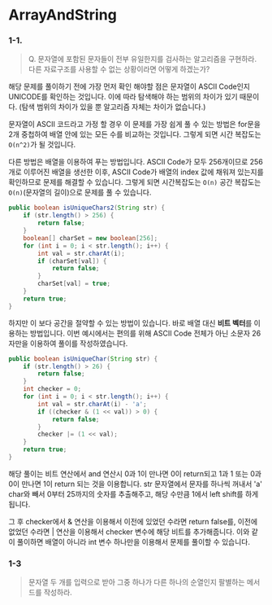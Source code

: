 # ArrayAndString

### 1-1. 
> Q. 문자열에 포함된 문자들이 전부 유일한지를 검사하는 알고리즘을 구현하라. 다른 자료구조를 사용할 수 없는 상황이라면 어떻게 하겠는가?

해당 문제를 풀이하기 전에 가장 먼저 확인 해야할 점은 문자열이 ASCII Code인지 UNICODE를 확인하는 것입니다. 이에 따라 탐색해야 하는 범위의 차이가 있기 때문이다. (탐색 범위의 차이가 있을 뿐 알고리즘 자체는 차이가 없습니다.)

문자열이 ASCII 코드라고 가정 할 경우 이 문제를 가장 쉽게 풀 수 있는 방법은 for문을 2개 중첩하여 배열 안에 있는 모든 수를 비교하는 것입니다. 그렇게 되면 시간 복잡도는 `O(n^2)`가 될 것입니다.

다른 방법은 배열을 이용하여 푸는 방법입니다. ASCII Code가 모두 256개이므로 256개로 이루어진 배열을 생선한 이후, ASCII Code가 배열의 index 값에 채워져 있는지를 확인하므로 문제를 해결할 수 있습니다. 그렇게 되면 시간복잡도는 `O(n)` 공간 복잡도는 `O(n)`(문자열의 길이)으로 문제를 풀 수 있습니다.
```java
public boolean isUniqueChars2(String str) {
    if (str.length() > 256) {
        return false;
    }
    boolean[] charSet = new boolean[256];
    for (int i = 0; i < str.length(); i++) {
        int val = str.charAt(i);
        if (charSet[val]) {
            return false;
        }
        charSet[val] = true;
    }
    return true;
}
``` 
하지만 이 보다 공간을 절약할 수 있는 방법이 있습니다. 바로 배열 대신 **비트 벡터**를 이용하는 방법입니다.
이번 예시에서는 편의를 위해 ASCII Code 전체가 아닌 소문자 26자만을 이용하여 풀이를 작성하였습니다.

```java
public boolean isUniqueChar(String str) {
    if (str.length() > 26) {
        return false;
    }
    int checker = 0;
    for (int i = 0; i < str.length(); i++) {
        int val = str.charAt(i) - 'a';
        if ((checker & (1 << val)) > 0) {
            return false;
        }
        checker |= (1 << val);
    }
    return true;
}
```
해당 풀이는 비트 연산에서 and 연산시 0과 1이 만나면 0이 return되고 1과 1 또는 0과 0이 만나면 1이 return 되는 것을 이용합니다.
str 문자열에서 문자를 하나씩 꺼내서 'a' char와 빼서 0부터 25까지의 숫자를 추출해주고, 해당 수만큼 1에서 left shift를 하게 됩니다.

그 후 checker에서 & 연산을 이용해서 이전에 있었던 수라면 return false를, 이전에 없었던 수라면  | 연산을 이용해서 checker 변수에 해당 비트를 추가해줍니다.
이와 같이 풀이하면 배열이 아니라 int 변수 하나만을 이용해서 문제를 풀이할 수 있습니다.

### 1-3
> 문자열 두 개를 입력으로 받아 그중 하나가 다른 하나의 순열인지 팔별하는 메서드를 작성하라.
